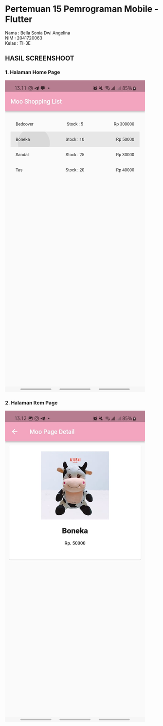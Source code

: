 # Pertemuan 15 Pemrograman Mobile - Flutter


Nama  : Bella Sonia Dwi Angelina <br/>
NIM   : 2041720063 <br/>
Kelas : TI-3E <br/>

## HASIL SCREENSHOOT

### 1. Halaman Home Page
![Home](assets/ss/list.jpeg)
<br/>

### 2. Halaman Item Page
![Item](assets/ss/detail.jpeg)
<br/>
